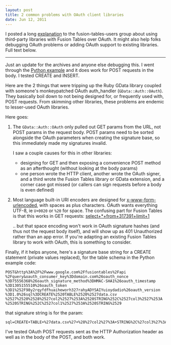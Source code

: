 ```yaml
---
layout: post
title: 2 common problems with OAuth client libraries
date: Jun 12, 2011
---
```


I posted a long [explanation](http://groups.google.com/group/fusion-tables-users-group/msg/535854503fa21868) to the fusion-tables-users group about using third-party libraries with Fusion Tables over OAuth. It might also help folks debugging OAuth problems or adding OAuth support to existing libraries. Full text below.

* * *

Just an update for the archives and anyone else debugging this. I went through the [Python example](http://code.google.com/p/fusion-tables-client-python/source/browse/trunk/src/samples/oauth_example.py?r=16) and it does work for POST requests in the body. I tested CREATE and INSERT.

Here are the 2 things that were tripping up the Ruby GData library coupled with someone's monkeypatched OAuth auth_handler (`GData::Auth::OAuth`). They basically boil down to not being designed for, or frequently used with, POST requests. From skimming other libraries, these problems are endemic to lesser-used OAuth libraries.

Here goes:

1. The `GData::Auth::OAuth` only pulled out GET params from the URL, not POST params in the request body. POST params need to be sorted alongside the OAuth parameters when creating the signature base, so this immediately made my signatures invalid.

    I saw a couple causes for this in other libraries:

    * designing for GET and then exposing a convenience POST method as&nbsp;an afterthought (without looking at the body params)
    * one person wrote the HTTP client, another wrote the OAuth signer, and a third wrote the Fusion Tables library or GData extension, and a corner case got missed (or callers can sign requests before a body is even defined)

2. Most language built-in URI encoders are designed for [x-www-form-urlencoded](http://www.w3.org/TR/html401/interact/forms.html#h-17.13.4.1), with spaces as plus characters. OAuth wants everything UTF-8, ie `U+0020` or `%20` for space. The confusing part for Fusion Tables is that this works in GET requests: [select+*+from+317391+limit+1]("https://www.google.com/fusiontables/api/query?sql=select+*+from+317391+limit+1")

    .. but that space encoding won't work in OAuth signature hashes (and thus not the request body itself), and will show up as 401 Unauthorized rather than an app error. If you're adapting an existing Fusion Tables library to work with OAuth, this is something to consider.

Finally, if it helps anyone, here's a signature base string for a CREATE statement (private values replaced), for the table schema in the Python example code:

    POST&http%3A%2F%2Fwww.google.com%2Ffusiontables%2Fapi 
    %2Fquery&oauth_consumer_key%3Ddomain.com%26oauth_nonce 
    %3D75556368%26oauth_signature_method%3DHMAC-SHA1%26oauth_timestamp 
    %3D1305155510%26oauth_token 
    %3D1%252F98y2rqyfdfhuaiheworh327rahyADYSAIYuioydadio%26oauth_version 
    %3D1.0%26sql%3DCREATE%2520TABLE%2520%2527data.csv 
    %2527%2520%2528%2527col2%2527%253A%2520STRING%252C%2527col3%2527%253A 
    %2520STRING%252C%2527col1%2527%253A%2520STRING%2529

that signature string is for the param:

    sql=CREATE+TABLE+%27data.csv%27+%28%27col2%27%3A+STRING%2C%27col3%27%3A+STRING%2C%27col1%27%3A+STRING%29

I've tested OAuth POST requests sent as the HTTP Authorization header as well as in the body of the POST, and both work.